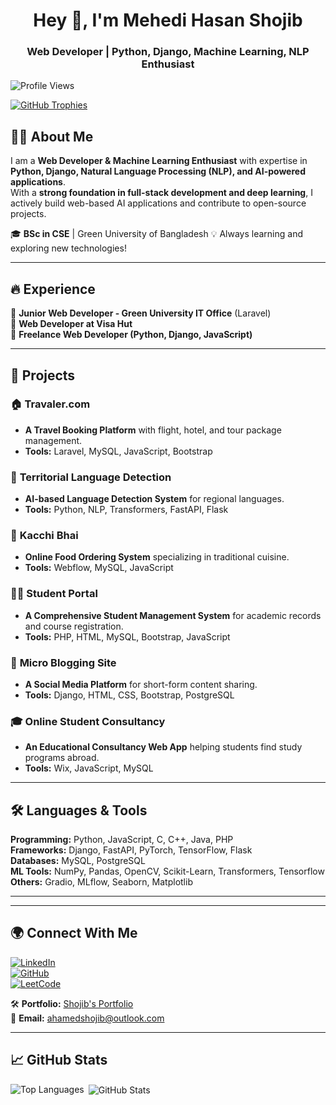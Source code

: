 <h1 align="center">Hey 👋, I'm Mehedi Hasan Shojib</h1>
<h3 align="center">Web Developer | Python, Django, Machine Learning, NLP Enthusiast</h3>

<p align="left"> <img src="https://komarev.com/ghpvc/?username=Ahamed-Shojib&label=Profile%20views&color=0e75b6&style=flat" alt="Profile Views" /> </p>

<p align="left">
  <a href="https://github.com/ryo-ma/github-profile-trophy">
    <img src="https://github-profile-trophy.vercel.app/?username=hasibur013" alt="GitHub Trophies" />
  </a>
</p>

## 👨‍💻 About Me  
I am a **Web Developer & Machine Learning Enthusiast** with expertise in **Python, Django, Natural Language Processing (NLP), and AI-powered applications**.  
With a **strong foundation in full-stack development and deep learning**, I actively build web-based AI applications and contribute to open-source projects.  

🎓 **BSc in CSE** | Green University of Bangladesh 
💡 Always learning and exploring new technologies!  

---

## 🔥 Experience  
🔹 **Junior Web Developer - Green University IT Office** (Laravel)  
🔹 **Web Developer at Visa Hut**  
🔹 **Freelance Web Developer (Python, Django, JavaScript)**  

---

## 🚀 Projects  
### 🏠 **Travaler.com**  
- **A Travel Booking Platform** with flight, hotel, and tour package management.  
- **Tools:** Laravel, MySQL, JavaScript, Bootstrap  

### 🎨 **Territorial Language Detection**  
- **AI-based Language Detection System** for regional languages.  
- **Tools:** Python, NLP, Transformers, FastAPI, Flask 

### 🍔 **Kacchi Bhai**  
- **Online Food Ordering System** specializing in traditional cuisine.  
- **Tools:** Webflow, MySQL, JavaScript  

### 👨‍🎓 **Student Portal**  
- **A Comprehensive Student Management System** for academic records and course registration.  
- **Tools:** PHP, HTML, MySQL, Bootstrap, JavaScript  

### 📱 **Micro Blogging Site**  
- **A Social Media Platform** for short-form content sharing.  
- **Tools:** Django, HTML, CSS, Bootstrap, PostgreSQL  

### 🎓 **Online Student Consultancy**  
- **An Educational Consultancy Web App** helping students find study programs abroad.  
- **Tools:** Wix, JavaScript, MySQL 

---

## 🛠️ Languages & Tools  
**Programming:** Python, JavaScript, C, C++, Java, PHP  
**Frameworks:** Django, FastAPI, PyTorch, TensorFlow, Flask  
**Databases:** MySQL, PostgreSQL  
**ML Tools:** NumPy, Pandas, OpenCV, Scikit-Learn, Transformers, Tensorflow  
**Others:** Gradio, MLflow, Seaborn, Matplotlib  

---
 

---

## 🌍 Connect With Me  
[![LinkedIn](https://img.shields.io/badge/LinkedIn-Mehedi-blue?style=flat&logo=linkedin)](https://www.linkedin.com/in/mehedi-hasan-shojib/)  
[![GitHub](https://img.shields.io/badge/GitHub-Mehedi-black?style=flat&logo=github)](https://github.com/Ahamed-Shojib)  
[![LeetCode](https://img.shields.io/badge/HackerRank-Mehedi-orange?style=flat&logo=hackerrank)](https://www.hackerrank.com/profile/ahamedshojib333)  

🛠️ **Portfolio:** [Shojib's Portfolio](https://shojib-portfolio.com)  
💌 **Email:** ahamedshojib@outlook.com


---

## 📈 GitHub Stats  
<p><img align="left" src="https://github-readme-stats.vercel.app/api/top-langs?username=Ahamed-Shojib&show_icons=true&locale=en&layout=compact" alt="Top Languages" /></p>  

<p>&nbsp;<img align="center" src="https://github-readme-stats.vercel.app/api?username=Ahamed-Shojib&show_icons=true&locale=en" alt="GitHub Stats" /></p>  

